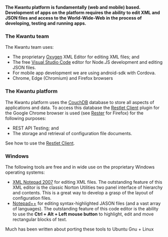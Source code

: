 **The Kwantu platform is fundamentally (web and mobile) based. Development of apps on the platform requires the ability to edit XML and JSON files and access to the World-Wide-Web in the process of developing, testing and running apps.**

### The Kwantu team 
The Kwantu team uses:
* The proprietary [Oxygen](https://www.oxygenxml.com/xml_developer/download_oxygenxml_developer.html) XML Editor for editing XML files; and 
* The free [Visual Studio Code](https://code.visualstudio.com/download) editor for Node.JS development and editing JSON files.
* For mobile app development we are using android-sdk with Cordova.
* Chrome, Edge (Chromium) and Firefox browsers

### The Kwantu platform
The Kwantu platform uses the [CouchDB](https://en.wikipedia.org/wiki/Apache_CouchDB) database to store all aspects of applications and data. To access this database the [Restlet Client](https://chrome.google.com/webstore/detail/restlet-client-rest-api-t/aejoelaoggembcahagimdiliamlcdmfm?hl=en) plugin for the Google Chrome browser is used (see [Rester](https://addons.mozilla.org/en-US/firefox/addon/rester/) for Firefox) for the following purposes:
* REST API Testing; and 
* The storage and retrieval of configuration file documents.  

See how to use the [Restlet Client]().

### Windows
The following tools are free and in wide use on the proprietary Windows operating systems:
* [XML Notepad 2007](https://www.microsoft.com/en-za/download/details.aspx?id=7973) for editing XML files. The outstanding feature of this XML editor is the classic Norton Utilities two panel interface of hierarchy and contents. This is a great way to develop a grasp of the layout of configuration files.
* [Notepad++](https://notepad-plus-plus.org/download/v7.6.html) for editing syntax-highlighted JASON files (and a vast array of languages). The outstanding feature of this code editor is the ability to use the **Ctrl + Alt + Left mouse button**
to highlight, edit and move rectangular blocks of text.

Much has been written about porting these tools to Ubuntu Gnu + Linux
